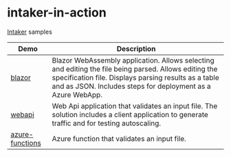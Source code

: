 # intaker-in-action

[Intaker](https://github.com/dbsafe/intaker) samples

Demo | Description
-|-
[blazor](/blazor) | Blazor WebAssembly application. Allows selecting and editing the file being parsed. Allows editing the specification file. Displays parsing results as a table and as JSON. Includes steps for deployment as a Azure WebApp.
[webapi](/webapi) | Web Api application that validates an input file. The solution includes a client application to generate traffic and for testing autoscaling.
[azure-functions](/azure-functions) | Azure function that validates an input file.
